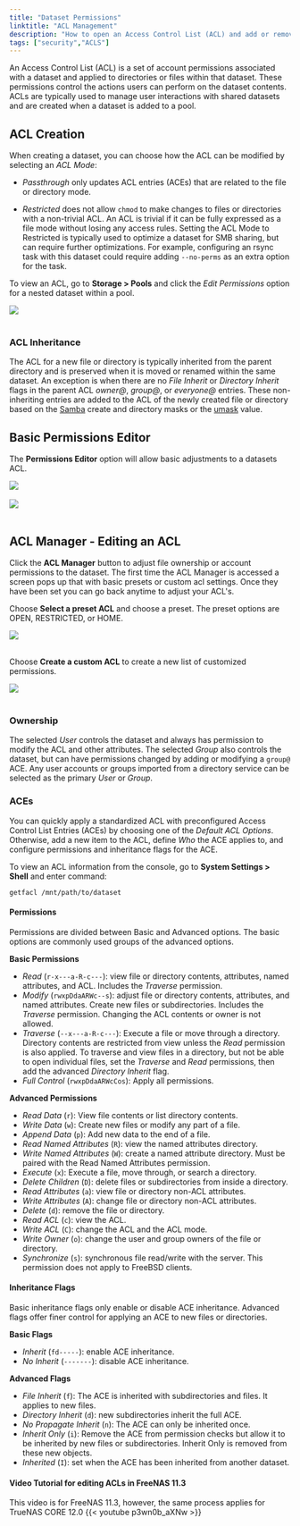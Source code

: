 ```yaml
---
title: "Dataset Permissions"
linktitle: "ACL Management"
description: "How to open an Access Control List (ACL) and add or remove Access Control Entries (ACEs)."
tags: ["security","ACLS"]
---
```


An Access Control List (ACL) is a set of account permissions associated with a dataset and applied to directories or files within that dataset.
These permissions control the actions users can perform on the dataset contents.
ACLs are typically used to manage user interactions with shared datasets and are created when a dataset is added to a pool.

## ACL Creation

When creating a dataset, you can choose how the ACL can be modified by selecting an *ACL Mode*:

* *Passthrough* only updates ACL entries (ACEs) that are related to the file or directory mode.

* *Restricted* does not allow `chmod` to make changes to files or directories with a non-trivial ACL.
  An ACL is trivial if it can be fully expressed as a file mode without losing any access rules.
  Setting the ACL Mode to Restricted is typically used to optimize a dataset for SMB sharing, but can require further optimizations.
  For example, configuring an rsync task with this dataset could require adding `--no-perms` as an extra option for the task.

To view an ACL, go to **Storage > Pools** and click the *Edit Permissions* option for a nested dataset within a pool.

<img src="/images/EditPermission.png">
<br><br>

### ACL Inheritance

The ACL for a new file or directory is typically inherited from the parent directory and is preserved when it is moved or renamed within the same dataset.
An exception is when there are no *File Inherit* or *Directory Inherit* flags in the parent ACL *owner@*, *group@*, or *everyone@* entries.
These non-inheriting entries are added to the ACL of the newly created file or directory based on the [Samba](https://wiki.samba.org/index.php/Main_Page) create and directory masks or the [umask](https://www.freebsd.org/cgi/man.cgi?query=umask&sektion=2) value.

## Basic Permissions Editor

The **Permissions Editor** option will allow basic adjustments to a datasets ACL.

<img src="/images/EditPermission.png">
<br><br>

<img src="/images/BasicACL.png">
<br><br>

## ACL Manager - Editing an ACL

Click the **ACL Manager** button to adjust file ownership or account permissions to the dataset. The first time the ACL Manager is accessed a screen pops up that with basic presets or custom acl settings. Once they have been set you can go back anytime to adjust your ACL's.

Choose **Select a preset ACL** and choose a preset. The preset options are OPEN, RESTRICTED, or HOME.

<img src="/images/PresetACL.png">
<br><br>

Choose **Create a custom ACL** to create a new list of customized permissions.

<img src="/images/CustomACLS.png">
<br><br>

### Ownership

The selected *User* controls the dataset and always has permission to modify the ACL and other attributes.
The selected *Group* also controls the dataset, but can have permissions changed by adding or modifying a `group@` ACE.
Any user accounts or groups imported from a directory service can be selected as the primary *User* or *Group*.

### ACEs

You can quickly apply a standardized ACL with preconfigured Access Control List Entries (ACEs) by choosing one of the *Default ACL Options*.
Otherwise, add a new item to the ACL, define *Who* the ACE applies to, and configure permissions and inheritance flags for the ACE.

To view an ACL information from the console, go to **System Settings > Shell** and enter command:

```shell
getfacl /mnt/path/to/dataset
```

#### Permissions

Permissions are divided between Basic and Advanced options.
The basic options are commonly used groups of the advanced options.

**Basic Permissions**

* *Read* (`r-x---a-R-c---`): view file or directory contents, attributes, named attributes, and ACL.
  Includes the *Traverse* permission.
* *Modify* (`rwxpDdaARWc--s`): adjust file or directory contents, attributes, and named attributes.
  Create new files or subdirectories.
  Includes the *Traverse* permission.
  Changing the ACL contents or owner is not allowed.
* *Traverse* (`--x---a-R-c---`): Execute a file or move through a directory.
  Directory contents are restricted from view unless the *Read* permission is also applied.
  To traverse and view files in a directory, but not be able to open individual files, set the *Traverse* and *Read* permissions, then add the advanced *Directory Inherit* flag.
* *Full Control* (`rwxpDdaARWcCos`): Apply all permissions.

**Advanced Permissions**

* *Read Data* (`r`): View file contents or list directory contents.
* *Write Data* (`w`): Create new files or modify any part of a file.
* *Append Data* (`p`): Add new data to the end of a file.
* *Read Named Attributes* (`R`): view the named attributes directory.
* *Write Named Attributes* (`W`): create a named attribute directory. Must be paired with the Read Named Attributes permission.
* *Execute* (`x`): Execute a file, move through, or search a directory.
* *Delete Children* (`D`): delete files or subdirectories from inside a directory.
* *Read Attributes* (`a`): view file or directory non-ACL attributes.
* *Write Attributes* (`A`): change file or directory non-ACL attributes.
* *Delete* (`d`): remove the file or directory.
* *Read ACL* (`c`): view the ACL.
* *Write ACL* (`C`): change the ACL and the ACL mode.
* *Write Owner* (`o`): change the user and group owners of the file or directory.
* *Synchronize* (`s`): synchronous file read/write with the server. This permission does not apply to FreeBSD clients.

#### Inheritance Flags

Basic inheritance flags only enable or disable ACE inheritance.
Advanced flags offer finer control for applying an ACE to new files or directories.

**Basic Flags**

* *Inherit* (`fd-----`): enable ACE inheritance.
* *No Inherit* (`-------`): disable ACE inheritance.

**Advanced Flags**

* *File Inherit* (`f`): The ACE is inherited with subdirectories and files. It applies to new files.
* *Directory Inherit* (`d`): new subdirectories inherit the full ACE.
* *No Propagate Inherit* (`n`): The ACE can only be inherited once.
* *Inherit Only* (`i`): Remove the ACE from permission checks but allow it to be inherited by new files or subdirectories. Inherit Only is removed from these new objects.
* *Inherited* (`I`): set when the ACE has been inherited from another dataset.

#### Video Tutorial for editing ACLs in FreeNAS 11.3

This video is for FreeNAS 11.3, however, the same process applies for TrueNAS CORE 12.0
{{< youtube p3wn0b_aXNw >}}
